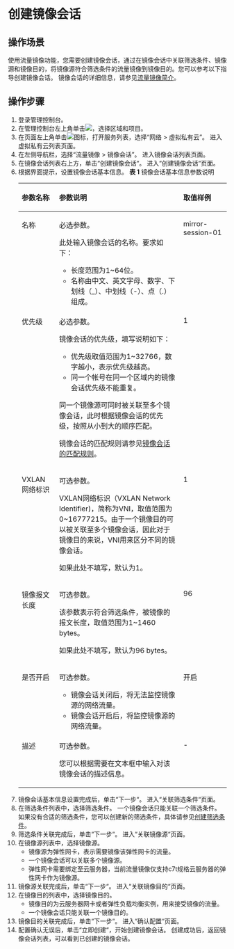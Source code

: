 # 创建镜像会话<a name="vpc_mirror_12"></a>
## 操作场景<a name="section3737323205916"></a>
使用流量镜像功能，您需要创建镜像会话，通过在镜像会话中关联筛选条件、镜像源和镜像目的，将镜像源符合筛选条件的流量镜像到镜像目的。您可以参考以下指导创建镜像会话。
镜像会话的详细信息，请参见[流量镜像简介](流量镜像简介.md)。
## 操作步骤<a name="section6137291372"></a>
1.  登录管理控制台。
1.  在管理控制台左上角单击![](figures/icon-region-17.png)，选择区域和项目。
2.  在页面左上角单击![](figures/zh-cn_image_0000001675377157.png)图标，打开服务列表，选择“网络 \> 虚拟私有云”。
    进入虚拟私有云列表页面。
3.  在左侧导航栏，选择“流量镜像 \> 镜像会话”。
    进入镜像会话列表页面。
4.  在镜像会话列表右上方，单击“创建镜像会话“。
    进入“创建镜像会话“页面。
5.  根据界面提示，设置镜像会话基本信息。
    **表 1**  镜像会话基本信息参数说明
    <a name="table7204821194013"></a>
    <table><thead align="left"><tr id="row52047210406"><th class="cellrowborder" valign="top" width="17.901790179017905%" id="mcps1.2.4.1.1"><p id="p4202192184016"><a name="p4202192184016"></a><a name="p4202192184016"></a>参数名称</p>
    </th>
    <th class="cellrowborder" valign="top" width="59.615961596159615%" id="mcps1.2.4.1.2"><p id="p11204621154020"><a name="p11204621154020"></a><a name="p11204621154020"></a>参数说明</p>
    </th>
    <th class="cellrowborder" valign="top" width="22.482248224822484%" id="mcps1.2.4.1.3"><p id="p92049216408"><a name="p92049216408"></a><a name="p92049216408"></a>取值样例</p>
    </th>
    </tr>
    </thead>
    <tbody><tr id="row155661555145112"><td class="cellrowborder" valign="top" width="17.901790179017905%" headers="mcps1.2.4.1.1 "><p id="p65701255175113"><a name="p65701255175113"></a><a name="p65701255175113"></a>名称</p>
    </td>
    <td class="cellrowborder" valign="top" width="59.615961596159615%" headers="mcps1.2.4.1.2 "><p id="p18653105983416"><a name="p18653105983416"></a><a name="p18653105983416"></a>必选参数。</p>
    <div class="p" id="p18290848124616"><a name="p18290848124616"></a><a name="p18290848124616"></a>此处输入镜像会话的名称。要求如下：<a name="ul19290124834615"></a><a name="ul19290124834615"></a><ul id="ul19290124834615"><li>长度范围为1~64位。</li><li>名称由中文、英文字母、数字、下划线（_）、中划线（-）、点（.）组成。</li></ul>
    </div>
    </td>
    <td class="cellrowborder" valign="top" width="22.482248224822484%" headers="mcps1.2.4.1.3 "><p id="p5570185535117"><a name="p5570185535117"></a><a name="p5570185535117"></a>mirror-session-01</p>
    </td>
    </tr>
    <tr id="row1464065711467"><td class="cellrowborder" valign="top" width="17.901790179017905%" headers="mcps1.2.4.1.1 "><p id="p93771750194816"><a name="p93771750194816"></a><a name="p93771750194816"></a>优先级</p>
    </td>
    <td class="cellrowborder" valign="top" width="59.615961596159615%" headers="mcps1.2.4.1.2 "><p id="p1992912916509"><a name="p1992912916509"></a><a name="p1992912916509"></a>必选参数。</p>
    <div class="p" id="p113772050104810"><a name="p113772050104810"></a><a name="p113772050104810"></a>镜像会话的优先级，填写说明如下：<a name="ul1237705064812"></a><a name="ul1237705064812"></a><ul id="ul1237705064812"><li>优先级取值范围为1~32766，数字越小，表示优先级越高。</li><li>同一个帐号在同一个区域内的镜像会话优先级不能重复。</li></ul>
    </div>
    <p id="p19719192625220"><a name="p19719192625220"></a><a name="p19719192625220"></a>同一个镜像源可同时被关联至多个镜像会话，此时根据镜像会话的优先级，按照从小到大的顺序匹配。</p>
    <p id="p7377450104812"><a name="p7377450104812"></a><a name="p7377450104812"></a>镜像会话的匹配规则请参见<a href="流量镜像简介.md#li167114161324">镜像会话的匹配规则</a>。</p>
    </td>
    <td class="cellrowborder" valign="top" width="22.482248224822484%" headers="mcps1.2.4.1.3 "><p id="p7377250124810"><a name="p7377250124810"></a><a name="p7377250124810"></a>1</p>
    </td>
    </tr>
    <tr id="row20743145416462"><td class="cellrowborder" valign="top" width="17.901790179017905%" headers="mcps1.2.4.1.1 "><p id="p20744954154617"><a name="p20744954154617"></a><a name="p20744954154617"></a>VXLAN网络标识</p>
    </td>
    <td class="cellrowborder" valign="top" width="59.615961596159615%" headers="mcps1.2.4.1.2 "><p id="p1511317512521"><a name="p1511317512521"></a><a name="p1511317512521"></a>可选参数。</p>
    <p id="p2674149175315"><a name="p2674149175315"></a><a name="p2674149175315"></a>VXLAN网络标识（VXLAN Network Identifier)，简称为VNI，取值范围为0~16777215。由于一个镜像目的可以被关联至多个镜像会话，因此对于镜像目的来说，VNI用来区分不同的镜像会话。</p>
    <p id="p1774411544468"><a name="p1774411544468"></a><a name="p1774411544468"></a>如果此处不填写，默认为1。</p>
    </td>
    <td class="cellrowborder" valign="top" width="22.482248224822484%" headers="mcps1.2.4.1.3 "><p id="p4744754154615"><a name="p4744754154615"></a><a name="p4744754154615"></a>1</p>
    </td>
    </tr>
    <tr id="row37448549464"><td class="cellrowborder" valign="top" width="17.901790179017905%" headers="mcps1.2.4.1.1 "><p id="p274413543462"><a name="p274413543462"></a><a name="p274413543462"></a>镜像报文长度</p>
    </td>
    <td class="cellrowborder" valign="top" width="59.615961596159615%" headers="mcps1.2.4.1.2 "><p id="p191310249545"><a name="p191310249545"></a><a name="p191310249545"></a>可选参数。</p>
    <p id="p1547219316549"><a name="p1547219316549"></a><a name="p1547219316549"></a>该参数表示符合筛选条件，被镜像的报文长度，取值范围为1~1460 bytes。</p>
    <p id="p1744854174613"><a name="p1744854174613"></a><a name="p1744854174613"></a>如果此处不填写，默认为96 bytes。</p>
    </td>
    <td class="cellrowborder" valign="top" width="22.482248224822484%" headers="mcps1.2.4.1.3 "><p id="p1674414547468"><a name="p1674414547468"></a><a name="p1674414547468"></a>96</p>
    </td>
    </tr>
    <tr id="row17656850174612"><td class="cellrowborder" valign="top" width="17.901790179017905%" headers="mcps1.2.4.1.1 "><p id="p11656950124620"><a name="p11656950124620"></a><a name="p11656950124620"></a>是否开启</p>
    </td>
    <td class="cellrowborder" valign="top" width="59.615961596159615%" headers="mcps1.2.4.1.2 "><p id="p91391839135415"><a name="p91391839135415"></a><a name="p91391839135415"></a>可选参数。</p>
    <a name="ul5651855195417"></a><a name="ul5651855195417"></a><ul id="ul5651855195417"><li>镜像会话关闭后，将无法监控镜像源的网络流量。</li><li>镜像会话开启后，将监控镜像源的网络流量。</li></ul>
    </td>
    <td class="cellrowborder" valign="top" width="22.482248224822484%" headers="mcps1.2.4.1.3 "><p id="p10656450124613"><a name="p10656450124613"></a><a name="p10656450124613"></a>开启</p>
    </td>
    </tr>
    <tr id="row14429124613579"><td class="cellrowborder" valign="top" width="17.901790179017905%" headers="mcps1.2.4.1.1 "><p id="p1331617105328"><a name="p1331617105328"></a><a name="p1331617105328"></a>描述</p>
    </td>
    <td class="cellrowborder" valign="top" width="59.615961596159615%" headers="mcps1.2.4.1.2 "><p id="p231681016328"><a name="p231681016328"></a><a name="p231681016328"></a>可选参数。</p>
    <p id="p158363033212"><a name="p158363033212"></a><a name="p158363033212"></a>您可以根据需要在文本框中输入对该镜像会话的描述信息。</p>
    </td>
    <td class="cellrowborder" valign="top" width="22.482248224822484%" headers="mcps1.2.4.1.3 "><p id="p10316171013220"><a name="p10316171013220"></a><a name="p10316171013220"></a>-</p>
    </td>
    </tr>
    </tbody>
    </table>
6.  镜像会话基本信息设置完成后，单击“下一步“。
    进入“关联筛选条件“页面。
7.  在筛选条件列表中，选择筛选条件。
    一个镜像会话只能关联一个筛选条件。
    如果没有合适的筛选条件，您可以创建新的筛选条件，具体请参见[创建筛选条件](创建筛选条件.md)。
8.  筛选条件关联完成后，单击“下一步“。
    进入“关联镜像源“页面。
9.  在镜像源列表中，选择镜像源。
    -   镜像源为弹性网卡，表示需要镜像该弹性网卡的流量。
    -   一个镜像会话可以关联多个镜像源。
    -   弹性网卡需要绑定至云服务器，当前流量镜像仅支持c7t规格云服务器的弹性网卡作为镜像源。
10. 镜像源关联完成后，单击“下一步“。
    进入“关联镜像目的“页面。
11. 在镜像目的列表中，选择镜像目的。
    -   镜像目的为云服务器网卡或者弹性负载均衡实例，用来接受镜像的流量。
    -   一个镜像会话只能关联一个镜像目的。
12. 镜像目的关联完成后，单击“下一步“。
    进入“确认配置“页面。
13. 配置确认无误后，单击“立即创建“，开始创建镜像会话。
    创建成功后，返回镜像会话列表，可以看到已创建的镜像会话。
